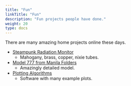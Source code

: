 ```yaml
---
title: "Fun"
linkTitle: "Fun"
description: "Fun projects people have done."
weight: 20
type: docs
---
```


There are many amazing home projects online these days.

* [Steampunk Radiation Monitor](https://www.balena.io/blog/show-tell-a-steampunk-desktop-background-radiation-monitor/)
  * Mahogany, brass, copper, nixie tubes.
* [Model 777 from Manila Folders](https://www.lucaiaconistewart.com/model-777)
  * Amazingly detailed model.
* [Plotting Algorithms](https://mitxela.com/projects/plotting)
  * Software with many example plots.
  

